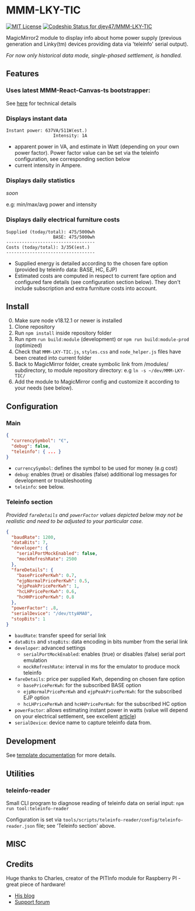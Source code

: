 # MMM-LKY-TIC

[ ![MIT License](https://img.shields.io/badge/license-MIT-blue.svg)](http://choosealicense.com/licenses/mit)
[![Codeship Status for djey47/MMM-LKY-TIC](https://app.codeship.com/projects/27c90cc5-d5e1-4956-af95-ea1154fffda4/status?branch=master)](https://app.codeship.com/projects/462252)

MagicMirror2 module to display info about home power supply (previous generation and Linky(tm) devices providing data via 'teleinfo' serial output). 

*For now only historical data mode, single-phased settlement, is handled.*

## Features

### Uses latest MMM-React-Canvas-ts bootstrapper:
See [here](https://github.com/djey47/MMM-React-Canvas-ts) for technical details

### Displays instant data

```
Instant power: 637VA/511W(est.)
                  Intensity: 1A
```
- apparent power in VA, and estimate in Watt (depending on your own power factor). Power factor value can be set via the teleinfo configuration, see corresponding section below
- current intensity in Ampere.

### Displays daily statistics
*soon*

e.g: min/max/avg power and intensity

### Displays daily electrical furniture costs

```
Supplied (today/total): 475/5000wh
                  BASE: 475/5000wh
----------------------------------
Costs (today/total): 3/35€(est.)
----------------------------------
```

- Supplied energy is detailed according to the chosen fare option (provided by teleinfo data: BASE, HC, EJP)
- Estimated costs are computed in respect to current fare option and configured fare details (see configuration section below). They don't include subscription and extra furniture costs into account.

## Install

0. Make sure node v18.12.1 or newer is installed
1. Clone repository
2. Run `npm install` inside repository folder
3. Run npm `run build:module` (development) or `npm run build:module-prod` (optimized)
4. Check that `MMM-LKY-TIC.js`, `styles.css` and `node_helper.js` files have been created into current folder
5. Back to MagicMirror folder, create symbolic link from /modules/ subdirectory, to module repository directory: e.g `ln -s ~/dev/MMM-LKY-TIC/`
6. Add the module to MagicMirror config and customize it according to your needs (see below).

## Configuration

### Main
```json
{
  "currencySymbol": "€",
  "debug": false,
  "teleinfo": { ... }
}
```

- `currencySymbol`: defines the symbol to be used for money (e.g cost)
- `debug`: enables (true) or disables (false) additional log messages for development or troubleshooting
- `teleinfo`: see below.

### Teleinfo section

*Provided `fareDetails` and `powerFactor` values depicted below may not be realistic and need to be adjusted to your particular case.*

```json
{
  "baudRate": 1200,
  "dataBits": 7,
  "developer": {
    "serialPortMockEnabled": false,
    "mockRefreshRate": 2500
  },
  "fareDetails": {
    "basePricePerKwh": 0.7,
    "ejpNormalPricePerKwh": 0.5,
    "ejpPeakPricePerKwh": 1,
    "hcLHPricePerKwh": 0.6,
    "hcHHPricePerKwh": 0.8
  },
  "powerFactor": .8,
  "serialDevice": "/dev/ttyAMA0",
  "stopBits": 1
}
```

- `baudRate`: transfer speed for serial link
- `dataBits` and `stopBits`: data encoding in bits number from the serial link
- `developer`: advanced settings
  - `serialPortMockEnabled`: enables (true) or disables (false) serial port emulation
  - `mockRefreshRate`: interval in ms for the emulator to produce mock teleinfo
- `fareDetails`: price per supplied Kwh, depending on chosen fare option
  - `basePricePerKwh`: for the subscribed BASE option
  - `ejpNormalPricePerKwh` and `ejpPeakPricePerKwh`: for the subscribed EJP option
  - `hcLHPricePerKwh` and `hcHHPricePerKwh`: for the subscribed HC option
- `powerFactor`: allows estimating instant power in watts (value will depend on your electrical settlement, see excellent [article](https://www.eaton.com/us/en-us/products/backup-power-ups-surge-it-power-distribution/backup-power-ups/va-versus-watts--eaton.html))
- `serialDevice`: device name to capture teleinfo data from.  

## Development

See [template documentation](https://github.com/djey47/MMM-React-Canvas-ts#developing-your-own-module) for more details.

## Utilities

### teleinfo-reader
Small CLI program to diagnose reading of teleinfo data on serial input: `npm run tool:teleinfo-reader`

Configuration is set via `tools/scripts/teleinfo-reader/config/teleinfo-reader.json` file; see 'Teleinfo section' above.

## MISC

## Credits

Huge thanks to Charles, creator of the PITInfo module for Raspberry PI - great piece of hardware!

- [His blog](https://hallard.me/author/hallard/)
- [Support forum](https://community.ch2i.eu/)
